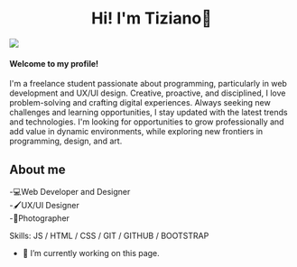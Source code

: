 <div align="center">
<h1 align="center"> Hi! I'm Tiziano👋 </h1>
</div>
<img src="https://github.com/Tiz1ano/Tiz1ano/blob/main/Azul%20Blanco%20Abstracto%20Tecnolog%C3%ADa%20LinkedIn%20Banner.jpg?raw=true)">
  
#### Welcome to my profile!
I'm a freelance student passionate about programming, particularly in web development and UX/UI design. Creative, proactive, and disciplined, I love problem-solving and crafting digital experiences. Always seeking new challenges and learning opportunities, I stay updated with the latest trends and technologies. I'm looking for opportunities to grow professionally and add value in dynamic environments, while exploring new frontiers in programming, design, and art.


## About me
-💻Web Developer and Designer <br>
-🖌️UX/UI Designer <br>
-📸Photographer

Skills:  JS / HTML / CSS / GIT / GITHUB / BOOTSTRAP

- 🔭 I’m currently working on this page. 





